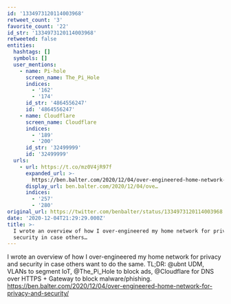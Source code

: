 ```yaml
---
id: '1334973120114003968'
retweet_count: '3'
favorite_count: '22'
id_str: '1334973120114003968'
retweeted: false
entities:
  hashtags: []
  symbols: []
  user_mentions:
    - name: Pi-hole
      screen_name: The_Pi_Hole
      indices:
        - '162'
        - '174'
      id_str: '4864556247'
      id: '4864556247'
    - name: Cloudflare
      screen_name: Cloudflare
      indices:
        - '189'
        - '200'
      id_str: '32499999'
      id: '32499999'
  urls:
    - url: https://t.co/mz0V4jR97f
      expanded_url: >-
        https://ben.balter.com/2020/12/04/over-engineered-home-network-for-privacy-and-security/
      display_url: ben.balter.com/2020/12/04/ove…
      indices:
        - '257'
        - '280'
original_url: https://twitter.com/benbalter/status/1334973120114003968
date: '2020-12-04T21:29:29.000Z'
title: >-
  I wrote an overview of how I over-engineered my home network for privacy and
  security in case others…
---
```


I wrote an overview of how I over-engineered my home network for privacy and security in case others want to do the same. TL;DR: @ubnt UDM, VLANs to segment IoT, @The_Pi_Hole to block ads, @Cloudflare for DNS over HTTPS + Gateway to block malware/phishing. https://ben.balter.com/2020/12/04/over-engineered-home-network-for-privacy-and-security/